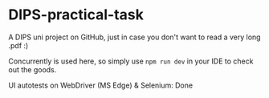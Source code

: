 # DIPS-practical-task
A DIPS uni project on GitHub, just in case you don't want to read a very long .pdf :)

Concurrently is used here, so simply use ```npm run dev``` in your IDE to check out the goods.

UI autotests on WebDriver (MS Edge) & Selenium: Done
